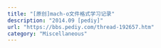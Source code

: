 ```yaml
---
title: "[原创]mach-o文件格式学习记录"
description: "2014.09 [pediy]"
url: "https://bbs.pediy.com/thread-192657.htm"
category: "Miscellaneous"
---
```


